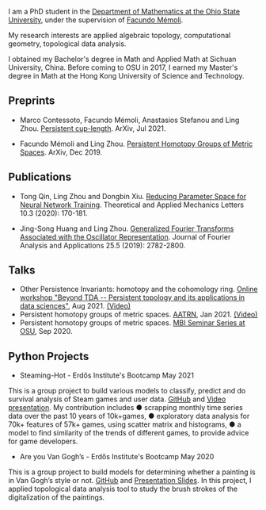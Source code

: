 I am a PhD student in the [Department of Mathematics at the Ohio State University](https://math.osu.edu/), under the supervision of [Facundo Mémoli](https://people.math.osu.edu/memolitechera.1/index.html). 

My research interests are applied algebraic topology, computational geometry, topological data analysis.

I obtained my Bachelor's degree in Math and Applied Math at Sichuan University, China. Before coming to OSU in 2017, I earned my Master's degree in Math at the Hong Kong University of Science and Technology.

## Preprints

- Marco Contessoto, Facundo Mémoli, Anastasios Stefanou and Ling Zhou. [Persistent cup-length](https://arxiv.org/abs/2107.01553). ArXiv, Jul 2021. 

- Facundo Mémoli and Ling Zhou. [Persistent Homotopy Groups of Metric Spaces](https://arxiv.org/abs/1912.12399). ArXiv, Dec 2019. 

## Publications

- Tong Qin, Ling Zhou and Dongbin Xiu. [Reducing Parameter Space for Neural Network Training](https://www.sciencedirect.com/science/article/pii/S2095034920300301). Theoretical and Applied Mechanics Letters 10.3 (2020): 170-181.

- Jing-Song Huang and Ling Zhou. [Generalized Fourier Transforms Associated with the Oscillator Representation](https://link.springer.com/article/10.1007/s00041-019-09682-0). Journal of Fourier Analysis and Applications 25.5 (2019): 2782-2800.


## Talks

- Other Persistence Invariants: homotopy and the cohomology ring. [Online workshop "Beyond TDA -- Persistent topology and its applications in data sciences"](https://personal.ntu.edu.sg/XIAKELIN/TDAconf.html), Aug 2021. [(Video)](https://www.youtube.com/watch?v=T3SMuKf8ueo)
- Persistent homotopy groups of metric spaces. [AATRN](https://tgda.osu.edu/atmcs2020/atmcs-2020-talks-hosted-by-the-aatn/), Jan 2021. [(Video)](https://www.youtube.com/watch?v=Pbnm45IutT8&t=250s)
- Persistent homotopy groups of metric spaces. [MBI Seminar Series at OSU](https://mbi.osu.edu/events/mbi-seminar-series-ling-zhou), Sep 2020.


## Python Projects

- Steaming-Hot - Erdős Institute's Bootcamp May 2021

This is a group project to build various models to classify, predict and do survival analysis of Steam games and user data. [GitHub](https://github.com/steaming-hot) and [Video presentation](https://drive.google.com/file/d/1pZIWsMBdvSpq5cdf2xH-lJJJgrjKoztv/view).
My contribution includes 
● scrapping monthly time series data over the past 10 years of 10k+games,
● exploratory data analysis for 70k+ features of 57k+ games, using scatter matrix and histograms,
● a model to find similarity of the trends of different games, to provide advice for game developers.

- Are you Van Gogh’s - Erdős Institute's Bootcamp May 2020

This is a group project to build models for determining whether a painting is in Van Gogh’s style or not. [GitHub](https://github.com/francis2martinez/BootCampProject2020) and [Presentation Slides](https://docs.google.com/presentation/d/11L6OxCQGkGJyTAa-eNjrDz0ml1L8SGbakbviW9XhUVI/present?slide=id.p). In this project, I applied topological data analysis tool to study the brush strokes of the digitalization of the paintings.
